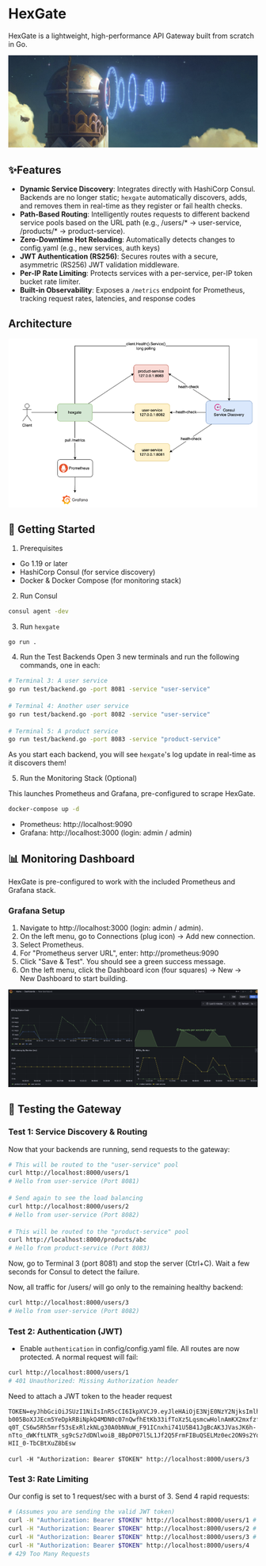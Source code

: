 # HexGate
HexGate is a lightweight, high-performance API Gateway built from scratch in Go.

![](img/gate.png)

## ✨Features
- **Dynamic Service Discovery**: Integrates directly with HashiCorp Consul. 
Backends are no longer static; `hexgate` automatically discovers, adds, and removes them in real-time as they register
or fail health checks.
- **Path-Based Routing**: Intelligently routes requests to different backend service pools based on the URL path
(e.g., /users/* -> user-service, /products/* -> product-service).
- **Zero-Downtime Hot Reloading**: Automatically detects changes to config.yaml (e.g., new services, auth keys)
- **JWT Authentication (RS256)**: Secures routes with a secure, asymmetric (RS256) JWT validation middleware.
- **Per-IP Rate Limiting**: Protects services with a per-service, per-IP token bucket rate limiter.
- **Built-in Observability**: Exposes a `/metrics` endpoint for Prometheus, tracking request rates, latencies, and response codes
## Architecture
![](img/architecture.png)
## 🚀 Getting Started
1. Prerequisites 
- Go 1.19 or later
- HashiCorp Consul (for service discovery)
- Docker & Docker Compose (for monitoring stack)

2. Run Consul
```bash
consul agent -dev
```
3. Run `hexgate`
```
go run .
```
4. Run the Test Backends
Open 3 new terminals and run the following commands, one in each:
```bash
# Terminal 3: A user service
go run test/backend.go -port 8081 -service "user-service"

# Terminal 4: Another user service
go run test/backend.go -port 8082 -service "user-service"

# Terminal 5: A product service
go run test/backend.go -port 8083 -service "product-service"
```
As you start each backend, you will see `hexgate`'s log update in real-time as it discovers them!

5. Run the Monitoring Stack (Optional)

This launches Prometheus and Grafana, pre-configured to scrape HexGate.

```bash
docker-compose up -d
```
- Prometheus: http://localhost:9090
- Grafana: http://localhost:3000 (login: admin / admin)

## 📊 Monitoring Dashboard
HexGate is pre-configured to work with the included Prometheus and Grafana stack.

### Grafana Setup
1. Navigate to http://localhost:3000 (login: admin / admin).
2. On the left menu, go to Connections (plug icon) -> Add new connection.
3. Select Prometheus.
4. For "Prometheus server URL", enter: http://prometheus:9090
5. Click "Save & Test". You should see a green success message.
6. On the left menu, click the Dashboard icon (four squares) -> New -> New Dashboard to start building.

![](img/grafana.png)

## 🧪 Testing the Gateway
### Test 1: Service Discovery & Routing
Now that your backends are running, send requests to the gateway:
```bash
# This will be routed to the "user-service" pool
curl http://localhost:8000/users/1
# Hello from user-service (Port 8081)

# Send again to see the load balancing
curl http://localhost:8000/users/2
# Hello from user-service (Port 8082)

# This will be routed to the "product-service" pool
curl http://localhost:8000/products/abc
# Hello from product-service (Port 8083)
```
Now, go to Terminal 3 (port 8081) and stop the server (Ctrl+C).
Wait a few seconds for Consul to detect the failure.

Now, all traffic for /users/ will go only to the remaining healthy backend:
```bash
curl http://localhost:8000/users/3
# Hello from user-service (Port 8082)
```

### Test 2: Authentication (JWT)
- Enable `authentication` in config/config.yaml file. All routes are now protected. A normal request will fail:
```bash
curl http://localhost:8000/users/1
# 401 Unauthorized: Missing Authorization header
```

Need to attach a JWT token to the header request
```
TOKEN=eyJhbGciOiJSUzI1NiIsInR5cCI6IkpXVCJ9.eyJleHAiOjE3NjE0NzY2NjksImlhdCI6MTc2MTM5MDI2OSwibmFtZSI6IlRlc3QgVXNlciIsInN1YiI6InVzZXItMTIzLWFiYyJ9.noYkvn-b005BoXJJEcm5YeDpkRBiNpkQ4MDN0c07nQwfhEtKb33ifToXz5LqsmcwHolnAmKX2mxfzfQm0v7BQki6fFex985WpvOGGobSxUAXMNEltT60Ees3TNDiViqTSw-q0T_CS6w5Rh5mrf53sExRlzkNLg30A0bNNuW_F91ICnxhi741U5B41JgBcAK3JVasJK6h-nTto_dWKftLNTR_sg9cSz7dDNlwoiB_8BpDP07l5L1Jf2Q5FrmFIBuQSELMz0ec2ON9s2YoL1L_vHS3_w5owSvVGQu1K1Yr3ZK6keOvdDbPY4yOQEOl0cTYZ9-HII_0-TbCBtXuZ8bEsw

curl -H "Authorization: Bearer $TOKEN" http://localhost:8000/users/3
```

### Test 3: Rate Limiting
Our config is set to 1 request/sec with a burst of 3. Send 4 rapid requests:

```bash
# (Assumes you are sending the valid JWT token)
curl -H "Authorization: Bearer $TOKEN" http://localhost:8000/users/1 # OK
curl -H "Authorization: Bearer $TOKEN" http://localhost:8000/users/2 # OK
curl -H "Authorization: Bearer $TOKEN" http://localhost:8000/users/3 # OK
curl -H "Authorization: Bearer $TOKEN" http://localhost:8000/users/4
# 429 Too Many Requests
```
